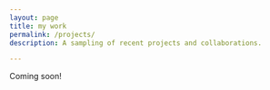 ```yaml
---
layout: page
title: my work
permalink: /projects/
description: A sampling of recent projects and collaborations.

---
```


Coming soon!
